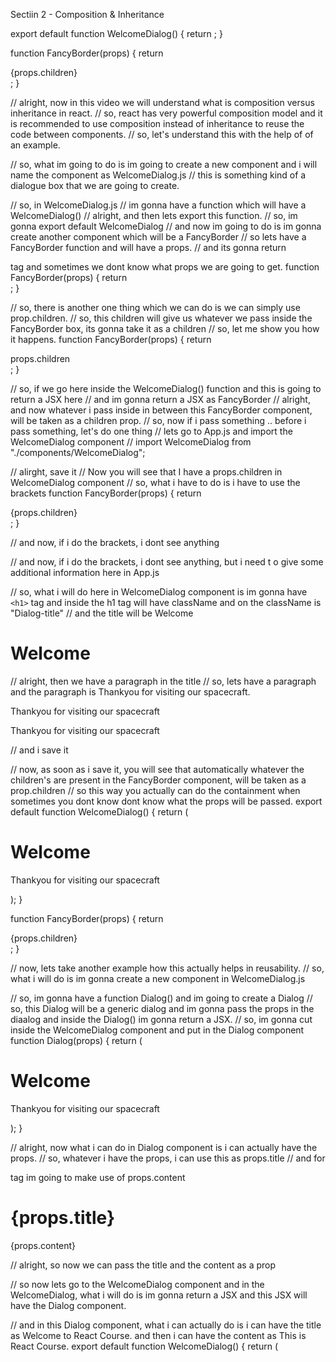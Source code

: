 Sectiin 2 - Composition & Inheritance

export default function WelcomeDialog() {
 return <FancyBorder></FancyBorder>;
}

function FancyBorder(props) {
 return <div>{props.children}</div>;
}

// alright, now in this video we will understand what is composition versus inheritance in react.
// so, react has very powerful composition model and it is recommended to use composition instead of inheritance to reuse the code between components.
// so, let's understand this with the help of of an example.

// so, what im going to do is im going to create a new component and i will name the component as WelcomeDialog.js
// this is something kind of a dialogue box that we are going to create.

// so, in WelcomeDialog.js
// im gonna have a function which will have a WelcomeDialog()
// alright, and then lets export this function.
// so, im gonna export default WelcomeDialog
// and now im going to do is im gonna create another component which will be a FancyBorder
// so lets have a FancyBorder function and will have a props.
// and its gonna return <div> tag and sometimes we dont know what props we are going to get.
function FancyBorder(props) {
 return <div></div>;
}

// so, there is another one thing which we can do is we can simply use prop.children.
// so, this children will give us whatever we pass inside the FancyBorder box, its gonna take it as a children
// so, let me show you how it happens.
function FancyBorder(props) {
 return <div>props.children</div>;
}

// so, if we go here inside the WelcomeDialog() function and this is going to return a JSX here
// and im gonna return a JSX as FancyBorder
// alright, and now whatever i pass inside in  between this FancyBorder component, will be taken as a children prop.
// so, now if i pass something .. before i pass something, let's do one thing
// lets go to App.js and import the WelcomeDialog component
// import WelcomeDialog from "./components/WelcomeDialog";

// alirght, save it
// Now you will see that I have a props.children in WelcomeDialog component
// so, what i have to do is i have to use the brackets
function FancyBorder(props) {
 return <div>{props.children}</div>;
}

// and now, if i do the brackets, i dont see anything

// and now, if i do the brackets, i dont see anything, but i need t o give some additional information here in App.js

// so, what i will do here in WelcomeDialog component is im gonna have `<h1>` tag and inside the h1 tag will have className and on the className is "Dialog-title"
// and the title will be Welcome
<h1 className="Dialog-title">Welcome</h1>

// alright, then we have a paragraph in the title
// so, lets have a paragraph and the paragraph is Thankyou for visiting our spacecraft.
<p>Thankyou for visiting our spacecraft</p>
<p>Thankyou for visiting our spacecraft</p>

// and i save it

// now, as soon as i save it, you will see that automatically whatever the children's are present in the FancyBorder component, will be taken as a prop.children
// so this way you actually can do the containment when sometimes you dont know dont know what the props will be passed.
export default function WelcomeDialog() {
 return (
   <FancyBorder>
     <h1 className="Dialog-title">Welcome</h1>
     <p>Thankyou for visiting our spacecraft</p>
   </FancyBorder>
 );
}

function FancyBorder(props) {
 return <div>{props.children}</div>;
}


// now, lets take another example how this actually helps in reusability.
// so, what i will do is im gonna create a new component in WelcomeDialog.js

// so, im gonna have a function Dialog() and im going to create a Dialog
// so, this Dialog will be a generic dialog and im gonna pass the props in  the diaalog and inside the Dialog() im gonna return a JSX.
// so, im gonna cut inside the WelcomeDialog component and put in the Dialog component
function Dialog(props) {
 return (
   <FancyBorder>
     <h1 className="Dialog-title">Welcome</h1>
     <p>Thankyou for visiting our spacecraft</p>
   </FancyBorder>
 );
}


// alright, now what i can do in Dialog component is i can actually have the props.
// so, whatever i have the props, i can use this as props.title
// and for <p> tag im going to make use of props.content
<FancyBorder>
<h1 className="Dialog-title">{props.title}</h1>
<p>{props.content}</p>
</FancyBorder>
// alright, so now we can pass the title and the content as a prop

// so now lets go to the WelcomeDialog component and in the WelcomeDialog, what i will do is im gonna return a JSX and this JSX will have the Dialog component.




// and in this Dialog component, what i can actually do is i can have the title as Welcome to React Course. and then i can have the content as This is React Course.
export default function WelcomeDialog() {
 return (
   <Dialog title="Welcome to React Course" content="This is React Course" />
 );
}
// and now we will see on the screen that we Welcome to React Course. This is React Course.


// but now what if i want to reuse this same.

// so, what i can do is i can use the same thing again. I will copy this
// <Dialog title="Welcome to React Course" content="This is React Course" />
// alright, and the im going to add it here.

// so, i have to pass an empty fragment because now i have a multi-line JSX.
export default function WelcomeDialog() {
 return (
   <>
     <Dialog title="Welcome to React Course" content="This is React Course" />
     <Dialog title="Welcome to React Course" content="This is React Course" />
   </>
 );
}

// alright, and lets change the title.
// <Dialog title="Welcome to JS Course" content="This is JS Course" />
<Dialog title="Welcome to JS Course" content="This is JS Course" />

// and i will save it

//and now you see that we have a special dialog box, which will take the title and the content and it can be reused.
// so, this is called composition in react where you can use the props.children for containment and then you can create some specialized dialog box where you can reuse them.

// so, with the help of this composition:
// <Dialog title="Welcome to React Course" content="This is React Course" />
// <Dialog title="Welcome to JS Course" content="This is JS Course" />
<Dialog title="Welcome to React Course" content="This is React Course" />
     <Dialog title="Welcome to JS Course" content="This is JS Course" />

// you can solve all the problems and thats where is no inheritance required in the react


FULL

App.js
import WelcomeDialog from "./components/WelcomeDialog";
import "./styles.css";

export default function App() {
 return (
   <div>
     <WelcomeDialog />
   </div>
 );
}


 
WelcomeDialog.js

export default function WelcomeDialog() {
 return (
   <>
     <Dialog title="Welcome to React Course" content="This is React Course" />
     <Dialog title="Welcome to JS Course" content="This is JS Course" />
   </>
 );
}

function FancyBorder(props) {
 return <div>{props.children}</div>;
}

function Dialog(props) {
 return (
   <FancyBorder>
     <h1 className="Dialog-title">{props.title}</h1>
     <p>{props.content}</p>
   </FancyBorder>
 );
}

